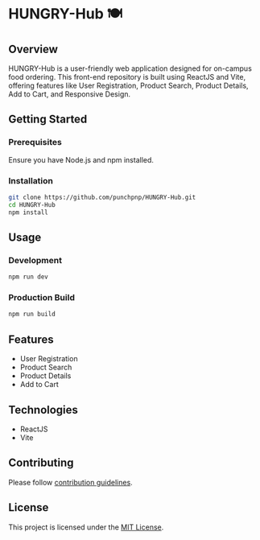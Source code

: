 # HUNGRY-Hub 🍽️

## Overview

HUNGRY-Hub is a user-friendly web application designed for on-campus food ordering. This front-end repository is built using ReactJS and Vite, offering features like User Registration, Product Search, Product Details, Add to Cart, and Responsive Design.

## Getting Started

### Prerequisites

Ensure you have Node.js and npm installed.

### Installation

```bash
git clone https://github.com/punchpnp/HUNGRY-Hub.git
cd HUNGRY-Hub
npm install
```

## Usage

### Development

```bash
npm run dev
```

### Production Build

```bash
npm run build
```

## Features

- User Registration
- Product Search
- Product Details
- Add to Cart

## Technologies

- ReactJS
- Vite

## Contributing

Please follow [contribution guidelines](CONTRIBUTING.md).

## License

This project is licensed under the [MIT License](LICENSE).
